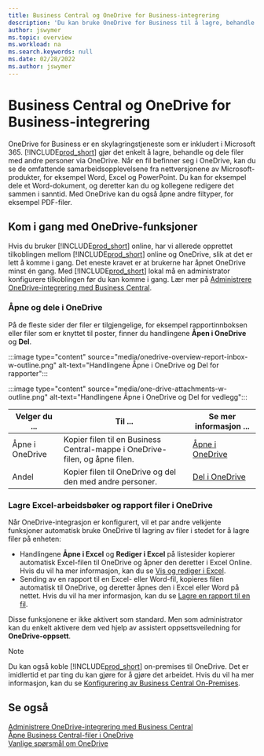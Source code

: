 ```yaml
---
title: Business Central og OneDrive for Business-integrering
description: 'Du kan bruke OneDrive for Business til å lagre, behandle og dele filer, for eksempel rapporter eller filvedlegg. Også hvis du staver det One Drive.'
author: jswymer
ms.topic: overview
ms.workload: na
ms.search.keywords: null
ms.date: 02/28/2022
ms.author: jswymer
---
```


# <a name="business-central-and-onedrive-for-business-integration"></a><a name="business-central-and-onedrive-for-business-integration"></a><a name="business-central-and-onedrive-for-business-integration"></a>Business Central og OneDrive for Business-integrering

OneDrive for Business er en skylagringstjeneste som er inkludert i Microsoft 365. [!INCLUDE[prod_short](includes/prod_short.md)] gjør det enkelt å lagre, behandle og dele filer med andre personer via OneDrive. Når en fil befinner seg i OneDrive, kan du se de omfattende samarbeidsopplevelsene fra nettversjonene av Microsoft-produkter, for eksempel Word, Excel og PowerPoint. Du kan for eksempel dele et Word-dokument, og deretter kan du og kollegene redigere det sammen i sanntid. Med OneDrive kan du også åpne andre filtyper, for eksempel PDF-filer. 

## <a name="get-started-with-onedrive-features"></a><a name="get-started-with-onedrive-features"></a><a name="get-started-with-onedrive-features"></a>Kom i gang med OneDrive-funksjoner

Hvis du bruker [!INCLUDE[prod_short](includes/prod_short.md)] online, har vi allerede opprettet tilkoblingen mellom [!INCLUDE[prod_short](includes/prod_short.md)] online og OneDrive, slik at det er lett å komme i gang. Det eneste kravet er at brukerne har åpnet OneDrive minst én gang. Med [!INCLUDE[prod_short](includes/prod_short.md)] lokal må en administrator konfigurere tilkoblingen før du kan komme i gang. Lær mer på [Administrere OneDrive-integrering med Business Central](admin-onedrive-integration.md).

<!-- We've created the connection between [!INCLUDE[prod_short](includes/prod_short.md)] online and OneDrive, so it's easy to get started. The only requirement is that users have opened OneDrive at least one time. -->

### <a name="open-and-share-in-onedrive"></a><a name="open-and-share-in-onedrive"></a><a name="open-and-share-in-onedrive"></a>Åpne og dele i OneDrive

På de fleste sider der filer er tilgjengelige, for eksempel rapportinnboksen eller filer som er knyttet til poster, finner du handlingene **Åpen i OneDrive** og **Del**.

:::image type="content" source="media/onedrive-overview-report-inbox-w-outline.png" alt-text="Handlingene Åpne i OneDrive og Del for rapporter":::


:::image type="content" source="media/one-drive-attachments-w-outline.png" alt-text="Handlingene Åpne i OneDrive og Del for vedlegg":::

|Velger du ...|Til ...|Se mer informasjon ...|
|---------|-----|----------------|
|Åpne i OneDrive|Kopier filen til en Business Central-mappe i OneDrive-filen, og åpne filen.|[Åpne i OneDrive](across-share-onedrive.md#open-in-onedrive) |
|Andel|Kopier filen til OneDrive og del den med andre personer.|[Del i OneDrive](across-share-onedrive.md#share) |

### <a name="save-excel-workbooks-and-report-files-in-onedrive"></a><a name="save-excel-workbooks-and-report-files-in-onedrive"></a><a name="save-excel-workbooks-and-report-files-in-onedrive"></a>Lagre Excel-arbeidsbøker og rapport filer i OneDrive

Når OneDrive-integrasjon er konfigurert, vil et par andre velkjente funksjoner automatisk bruke OneDrive til lagring av filer i stedet for å lagre filer på enheten:

- Handlingene **Åpne i Excel** og **Rediger i Excel** på listesider kopierer automatisk Excel-filen til OneDrive og åpner den deretter i Excel Online. Hvis du vil ha mer informasjon, kan du se [Vis og rediger i Excel](across-work-with-excel.md).
- Sending av en rapport til en Excel- eller Word-fil, kopieres filen automatisk til OneDrive, og deretter åpnes den i Excel eller Word på nettet. Hvis du vil ha mer informasjon, kan du se [Lagre en rapport til en fil](ui-work-report.md#saving-a-report-to-a-file).

Disse funksjonene er ikke aktivert som standard. Men som administrator kan du enkelt aktivere dem ved hjelp av assistert oppsettsveiledning for **OneDrive-oppsett**.

<!--
When you use the **Open in OneDrive** action for the first time, [!INCLUDE[prod_short](includes/prod_short.md)] does the following in your OneDrive:

1. Creates a folder named [!INCLUDE[prod_short](includes/prod_short.md)]. 
2. In the [!INCLUDE[prod_short](includes/prod_short.md)] folder, it creates another folder with the same name as the company you're working in. If you work in more than one company, it will create a folder for the company you're working in when you use the **Open in OneDrive** action. 
3. Puts a copy of the file you selected in the folder, and then opens the file. The next time you use the action, it only copies and opens the file. 

The folder and its content are private until you decide to share them with others. For example, you might decide to share content with one or more of your coworkers, or even people outside of your organization. For more information, see [Share OneDrive files and folders](https://support.microsoft.com/office/share-onedrive-files-and-folders-9fcc2f7d-de0c-4cec-93b0-a82024800c07) in the content for OneDrive.
-->

> [!NOTE]
> Du kan også koble [!INCLUDE[prod_short](includes/prod_short.md)] on-premises til OneDrive. Det er imidlertid et par ting du kan gjøre for å gjøre det arbeidet. Hvis du vil ha mer informasjon, kan du se [Konfigurering av Business Central On-Premises](admin-onedrive-integration-onpremises.md).

## <a name="see-also"></a><a name="see-also"></a><a name="see-also"></a>Se også

[Administrere OneDrive-integrering med Business Central](admin-onedrive-integration.md)  
[Åpne Business Central-filer i OneDrive](across-share-onedrive.md)  
[Vanlige spørsmål om OneDrive](admin-onedrive-faq.md)  
